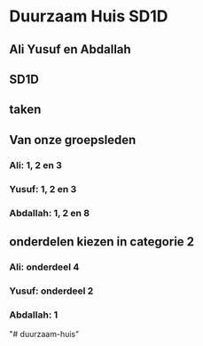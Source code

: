 # Duurzaam Huis SD1D

## Ali Yusuf en Abdallah

## SD1D

## taken
## Van onze groepsleden

### Ali: 1, 2 en 3

### Yusuf: 1, 2 en 3

### Abdallah: 1, 2 en 8

## onderdelen kiezen in categorie 2

### Ali: onderdeel 4

### Yusuf: onderdeel 2

### Abdallah: 1
"# duurzaam-huis" 
